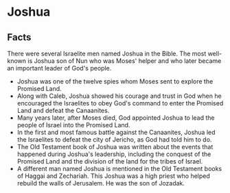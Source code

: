 # Joshua

## Facts

There were several Israelite men named Joshua in the Bible. The most well-known is Joshua son of Nun who was Moses' helper and who later became an important leader of God's people.

* Joshua was one of the twelve spies whom Moses sent to explore the Promised Land.
* Along with Caleb, Joshua showed his courage and trust in God when he encouraged the Israelites to obey God's command to enter the Promised Land and defeat the Canaanites.
* Many years later, after Moses died, God appointed Joshua to lead the people of Israel into the Promised Land.
* In the first and most famous battle against the Canaanites, Joshua led the Israelites to defeat the city of Jericho, as God had told him to do.
* The Old Testament book of Joshua was written about the events that happened during Joshua's leadership, including the conquest of the Promised Land and the division of the land for the tribes of Israel.
* A different man named Joshua is mentioned in the Old Testament books of Haggai and Zechariah. This Joshua was a high priest who helped rebuild the walls of Jerusalem. He was the son of Jozadak.